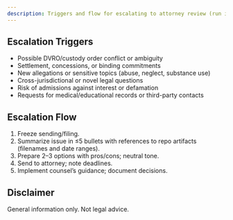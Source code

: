 ```yaml
---
description: Triggers and flow for escalating to attorney review (run it past legal)
---
```


## Escalation Triggers

- Possible DVRO/custody order conflict or ambiguity
- Settlement, concessions, or binding commitments
- New allegations or sensitive topics (abuse, neglect, substance use)
- Cross-jurisdictional or novel legal questions
- Risk of admissions against interest or defamation
- Requests for medical/educational records or third-party contacts

## Escalation Flow

1. Freeze sending/filing.
2. Summarize issue in ≤5 bullets with references to repo artifacts (filenames and date ranges).
3. Prepare 2–3 options with pros/cons; neutral tone.
4. Send to attorney; note deadlines.
5. Implement counsel’s guidance; document decisions.

## Disclaimer

General information only. Not legal advice.


